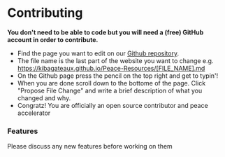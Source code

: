 # Contributing
**You don't need to be able to code but you will need a (free) GitHub account in order to contribute.**

- Find the page you want to edit on our [Github repository](https://github.com/kibagateaux/Peace-Resources/).
- The file name is the last part of the website you want to change e.g. https://kibagateaux.github.io/Peace-Resources/[FILE_NAME].md
- On the Github page press the pencil on the top right and get to typin'!
- When you are done scroll down to the bottome of the page. Click "Propose File Change" and write a brief description of what you changed and why.
- Congratz! You are officially an open source contributor and peace accelerator 

### Features
Please discuss any new features before working on them
